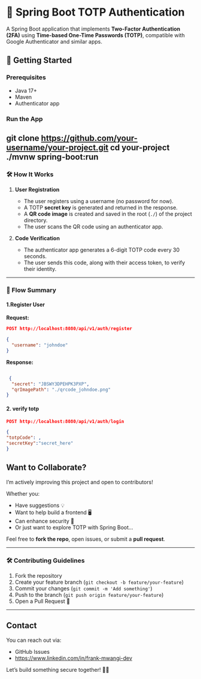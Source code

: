 # 🔐 Spring Boot TOTP Authentication

A Spring Boot application that implements **Two-Factor Authentication (2FA)** using **Time-based One-Time Passwords (TOTP)**, compatible with Google Authenticator and similar apps.


## 🚀 Getting Started

### Prerequisites

- Java 17+
- Maven
- Authenticator app

### Run the App


git clone https://github.com/your-username/your-project.git
cd your-project
./mvnw spring-boot:run
---
### 🛠️ How It Works

1. **User Registration**
    - The user registers using a username (no password for now).
    - A TOTP **secret key** is generated and returned in the response.
    - A **QR code image** is created and saved in the root (`./`) of the project directory.
    - The user scans the QR code using an authenticator app.

2. **Code Verification**
    - The authenticator app generates a 6-digit TOTP code every 30 seconds.
    - The user sends this code, along with their access token, to verify their identity.

---
### 🔄 Flow Summary

#### 1.Register User

**Request:**
```json
POST http://localhost:8080/api/v1/auth/register

{
  "username": "johndoe"
}
```
**Response:**
```json

 {
  "secret": "JBSWY3DPEHPK3PXP",
  "qrImagePath": "./qrcode_johndoe.png"
}
```
#### 2. verify totp
```json
POST http://localhost:8080/api/v1/auth/login

{
"totpCode": ,
"secretKey":"secret_here"
}

```

##  Want to Collaborate?

I’m actively improving this project and open to contributors!

Whether you:
- Have suggestions 💡
- Want to help build a frontend 🖥️
- Can enhance security 🔐
- Or just want to explore TOTP with Spring Boot...

Feel free to **fork the repo**, open issues, or submit a **pull request**.

---

### 🛠 Contributing Guidelines

1. Fork the repository
2. Create your feature branch (`git checkout -b feature/your-feature`)
3. Commit your changes (`git commit -m 'Add something'`)
4. Push to the branch (`git push origin feature/your-feature`)
5. Open a Pull Request 🚀

---

##  Contact

You can reach out via:
- GitHub Issues
- https://www.linkedin.com/in/frank-mwangi-dev

Let’s build something secure together! 🔐🔥
